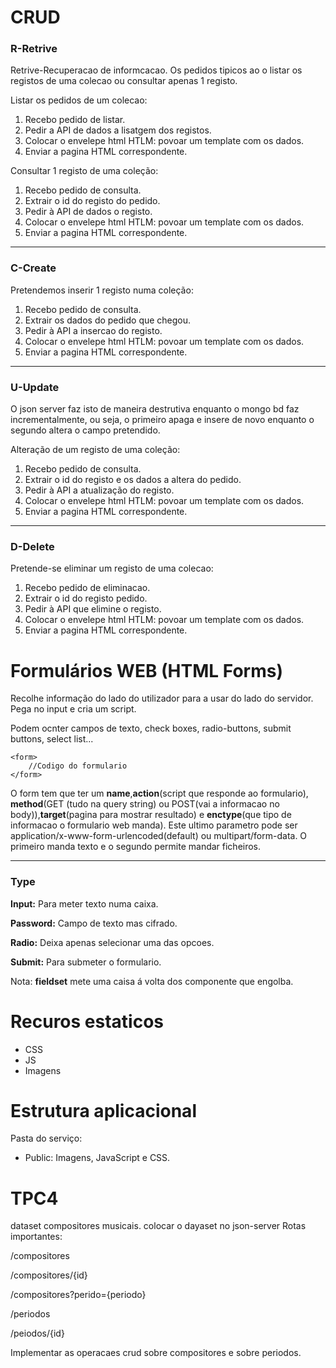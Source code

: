 # CRUD
### R-Retrive
Retrive-Recuperacao de informcacao. Os pedidos tipicos ao o listar os registos de uma colecao ou consultar apenas 1 registo.

Listar os pedidos de um colecao:
1. Recebo pedido de listar.
2. Pedir a API de dados a lisatgem dos registos.
3. Colocar o envelepe html HTLM: povoar um template com os dados.
4. Enviar a pagina HTML correspondente.

Consultar 1 registo de uma coleção:
1. Recebo pedido de consulta.
2. Extrair o id do registo do pedido.
3. Pedir à API de dados o registo.
4. Colocar o envelepe html HTLM: povoar um template com os dados.
5. Enviar a pagina HTML correspondente.

---

### C-Create
Pretendemos inserir 1 registo numa coleção:
1. Recebo pedido de consulta.
2. Extrair os dados do pedido que chegou.
3. Pedir à API a insercao do registo.
4. Colocar o envelepe html HTLM: povoar um template com os dados.
5. Enviar a pagina HTML correspondente.

---

### U-Update
O json server faz isto de maneira destrutiva enquanto o mongo bd faz incrementalmente, ou seja, o primeiro apaga e insere de novo enquanto o segundo altera o campo pretendido.

Alteração de um registo de uma coleção:
1. Recebo pedido de consulta.
2. Extrair o id do registo e os dados a altera do pedido.
3. Pedir à API a atualização do registo.
4. Colocar o envelepe html HTLM: povoar um template com os dados.
5. Enviar a pagina HTML correspondente.

---

### D-Delete
Pretende-se eliminar um registo de uma colecao:
1. Recebo pedido de eliminacao.
2. Extrair o id do registo pedido.
3. Pedir à API que elimine o registo.
4. Colocar o envelepe html HTLM: povoar um template com os dados.
5. Enviar a pagina HTML correspondente.


# Formulários WEB (HTML Forms)
Recolhe informação do lado do utilizador para a usar do lado do servidor. Pega no input e cria um script.

Podem ocnter campos de texto, check boxes, radio-buttons, submit buttons, select list...

~~~
<form>
    //Codigo do formulario
</form>
~~~

O form tem que ter um **name**,**action**(script que responde ao formulario), **method**(GET (tudo na query string) ou POST(vai a informacao no body)),**target**(pagina para mostrar resultado) e **enctype**(que tipo de informacao o formulario web manda). Este ultimo parametro pode ser application/x-www-form-urlencoded(default) ou multipart/form-data. O primeiro manda texto e o segundo permite mandar ficheiros.

---

### Type

**Input:** Para meter texto numa caixa.

**Password:** Campo de texto mas cifrado.

**Radio:** Deixa apenas selecionar uma das opcoes.

**Submit:** Para submeter o formulario.

Nota: **fieldset** mete uma caisa á volta dos componente que engolba.

# Recuros estaticos
- CSS
- JS
- Imagens

# Estrutura aplicacional
Pasta do serviço:
- Public: Imagens, JavaScript e CSS.

# TPC4

dataset compositores musicais.
colocar o dayaset no json-server
Rotas importantes:

/compositores

/compositores/{id}

/compositores?perido={periodo}

/periodos

/peiodos/{id}

Implementar as operacaes crud sobre compositores e sobre periodos.